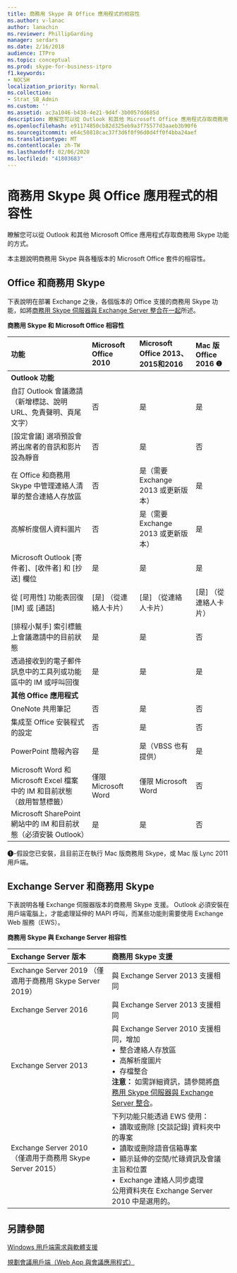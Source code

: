 ```yaml
---
title: 商務用 Skype 與 Office 應用程式的相容性
ms.author: v-lanac
author: lanachin
ms.reviewer: PhillipGarding
manager: serdars
ms.date: 2/16/2018
audience: ITPro
ms.topic: conceptual
ms.prod: skype-for-business-itpro
f1.keywords:
- NOCSH
localization_priority: Normal
ms.collection:
- Strat_SB_Admin
ms.custom: ''
ms.assetid: ac3a1046-b438-4e21-9d4f-3b0057dd685d
description: 瞭解您可以從 Outlook 和其他 Microsoft Office 應用程式存取商務用 Skype 功能的方式。
ms.openlocfilehash: e91174850cb82d325eb9a3f75577d3aaeb3b90f6
ms.sourcegitcommit: e64c50818cac37f3d6f0f96d0d4ff0f4bba24aef
ms.translationtype: MT
ms.contentlocale: zh-TW
ms.lasthandoff: 02/06/2020
ms.locfileid: "41803683"
---
```

# <a name="skype-for-business-compatibility-with-office-apps"></a>商務用 Skype 與 Office 應用程式的相容性
 
瞭解您可以從 Outlook 和其他 Microsoft Office 應用程式存取商務用 Skype 功能的方式。
  
本主題說明商務用 Skype 與各種版本的 Microsoft Office 套件的相容性。 
  
## <a name="office-and-skype-for-business"></a>Office 和商務用 Skype

下表說明在部署 Exchange 之後，各個版本的 Office 支援的商務用 Skype 功能，如將[商務用 Skype 伺服器與 Exchange Server 整合在一起](../../deploy/integrate-with-exchange-server/integrate-with-exchange-server.md)所述。
  
**商務用 Skype 和 Microsoft Office 相容性**

|**功能**|**Microsoft Office 2010**|**Microsoft Office 2013、2015和2016**|**Mac 版 Office 2016** &#x2776; |
|:-----|:-----|:-----|:-----|
|**Outlook 功能** ||||
|自訂 Outlook 會議邀請（新增標誌、說明 URL、免責聲明、頁尾文字）  |否  |是   |是|
|[設定會議] 選項預設會將出席者的音訊和影片設為靜音    |否    |是    |否    |
|在 Office 和商務用 Skype 中管理連絡人清單的整合連絡人存放區    |否    |是（需要 Exchange 2013 或更新版本）    |是    |
|高解析度個人資料圖片    |否    |是（需要 Exchange 2013 或更新版本）    |是    |
|Microsoft Outlook [寄件者]、[收件者] 和 [抄送] 欄位    |是    |是    |是    |
|從 [可用性] 功能表回復 [IM] 或 [通話]    |[是] （從連絡人卡片）    |[是] （從連絡人卡片）    |[是] （從連絡人卡片）    |
|[排程小幫手] 索引標籤上會議邀請中的目前狀態    |是    |是    |否    |
|透過接收到的電子郵件訊息中的工具列或功能區中的 IM 或呼叫回復    |是    |是    |是    |
|**其他 Office 應用程式**   ||||
|OneNote 共用筆記    |否    |是    |否    |
|集成至 Office 安裝程式的設定    |否    |是    |否    |
|PowerPoint 簡報內容    |是    |是（VBSS 也有提供）    |是    |
|Microsoft Word 和 Microsoft Excel 檔案中的 IM 和目前狀態（啟用智慧標籤）    |僅限 Microsoft Word    |僅限 Microsoft Word    |否    |
|Microsoft SharePoint 網站中的 IM 和目前狀態（必須安裝 Outlook）    |是    |是    |否    |
   
&#x2776;-假設您已安裝，且目前正在執行 Mac 版商務用 Skype，或 Mac 版 Lync 2011 用戶端。
  
## <a name="exchange-server-and-skype-for-business"></a>Exchange Server 和商務用 Skype

下表說明各種 Exchange 伺服器版本的商務用 Skype 支援。 Outlook 必須安裝在用戶端電腦上，才能處理延伸的 MAPI 呼叫，而某些功能則需要使用 Exchange Web 服務（EWS）。
  
**商務用 Skype 與 Exchange Server 相容性**

|**Exchange Server 版本**|**商務用 Skype 支援**|
|:-----|:-----|
|Exchange Server 2019 （僅適用于商務用 Skype Server 2019） |與 Exchange Server 2013 支援相同    |
|Exchange Server 2016    |與 Exchange Server 2013 支援相同  <br/> |
|Exchange Server 2013  <br/> |與 Exchange Server 2010 支援相同，增加  <br/>&bull;&nbsp;&nbsp;整合連絡人存放區  <br/>&bull;&nbsp;&nbsp;高解析度圖片  <br/>&bull;&nbsp;&nbsp;存檔整合  <br/> **注意：** 如需詳細資訊，請參閱將[商務用 Skype 伺服器與 Exchange Server 整合](../../deploy/integrate-with-exchange-server/integrate-with-exchange-server.md)。  <br/> |
|Exchange Server 2010  <br/>（僅適用于商務用 Skype Server 2015） |下列功能只能透過 EWS 使用：  <br/>&bull;&nbsp;&nbsp;讀取或刪除 [交談記錄] 資料夾中的專案  <br/>&bull;&nbsp;&nbsp;讀取或刪除語音信箱專案  <br/>&bull;&nbsp;&nbsp;顯示延伸的空閒/忙碌資訊及會議主旨和位置  <br/>&bull;&nbsp;&nbsp;Exchange 連絡人同步處理  <br/> 公用資料夾在 Exchange Server 2010 中是選用的。  <br/> |
   
## <a name="see-also"></a>另請參閱
 
[Windows 用戶端需求與軟體支援](windows-requirements.md)
  
[規劃會議用戶端（Web App 與會議應用程式）](meetings-clients.md)

